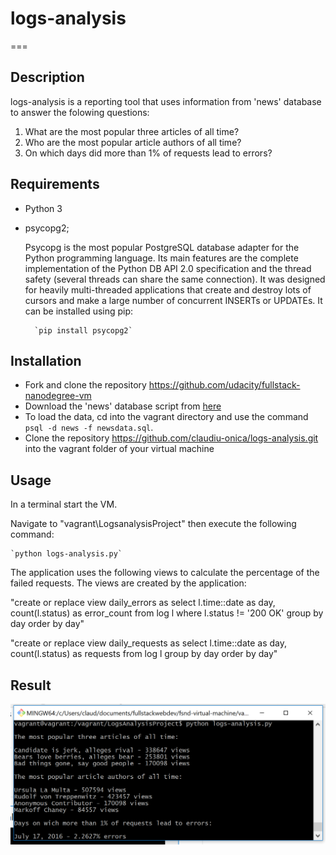 # logs-analysis
===

## Description
logs-analysis is a reporting tool that uses information from 'news' database to answer the folowing questions:
1. What are the most popular three articles of all time? 
2. Who are the most popular article authors of all time? 
3. On which days did more than 1% of requests lead to errors?

## Requirements
* Python 3
* psycopg2;

    Psycopg is the most popular PostgreSQL database adapter for the Python programming language. Its main features are the complete implementation of the Python DB API 2.0 specification and the thread safety (several threads can share the same connection). It was designed for heavily multi-threaded applications that create and destroy lots of cursors and make a large number of concurrent INSERTs or UPDATEs. It can be installed using pip:

        `pip install psycopg2`
    

## Installation
* Fork and clone the repository https://github.com/udacity/fullstack-nanodegree-vm
* Download the 'news' database script from [here](https://github.com/claudiu-onica/logs-analysis/blob/master/newsdata.zip)
* To load the data, cd into the vagrant directory and use the command `psql -d news -f newsdata.sql`.
* Clone the repository https://github.com/claudiu-onica/logs-analysis.git into the vagrant folder of your virtual machine
## Usage
In a terminal start the VM.

Navigate to "vagrant\LogsanalysisProject" then execute the following command: 
   
    `python logs-analysis.py`



The application uses the following views to calculate the percentage of the failed requests. The views are created by the application:

"create or replace view daily_errors as
    select l.time::date as day, count(l.status) as error_count
    from log l where l.status != '200 OK' group by day order by day"

"create or replace view daily_requests as
    select l.time::date as day, count(l.status) as requests
    from log l group by day order by day"
    
## Result
![Program output example](https://github.com/claudiu-onica/logs-analysis/blob/master/log_result.png)
